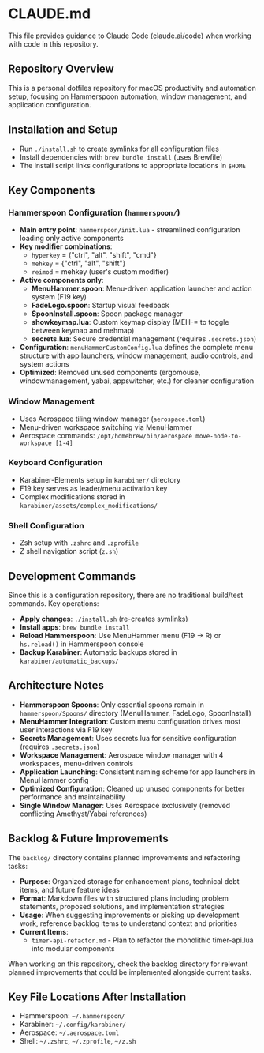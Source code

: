 # CLAUDE.md

This file provides guidance to Claude Code (claude.ai/code) when working with code in this repository.

## Repository Overview

This is a personal dotfiles repository for macOS productivity and automation setup, focusing on Hammerspoon automation, window management, and application configuration.

## Installation and Setup

- Run `./install.sh` to create symlinks for all configuration files
- Install dependencies with `brew bundle install` (uses Brewfile)
- The install script links configurations to appropriate locations in `$HOME`

## Key Components

### Hammerspoon Configuration (`hammerspoon/`)
- **Main entry point**: `hammerspoon/init.lua` - streamlined configuration loading only active components
- **Key modifier combinations**:
  - `hyperkey` = {"ctrl", "alt", "shift", "cmd"}
  - `mehkey` = {"ctrl", "alt", "shift"}
  - `reimod` = mehkey (user's custom modifier)
- **Active components only**:
  - **MenuHammer.spoon**: Menu-driven application launcher and action system (F19 key)
  - **FadeLogo.spoon**: Startup visual feedback
  - **SpoonInstall.spoon**: Spoon package manager
  - **showkeymap.lua**: Custom keymap display (MEH-= to toggle between keymap and mehmap)
  - **secrets.lua**: Secure credential management (requires `.secrets.json`)
- **Configuration**: `menuHammerCustomConfig.lua` defines the complete menu structure with app launchers, window management, audio controls, and system actions
- **Optimized**: Removed unused components (ergomouse, windowmanagement, yabai, appswitcher, etc.) for cleaner configuration

### Window Management
- Uses Aerospace tiling window manager (`aerospace.toml`)
- Menu-driven workspace switching via MenuHammer
- Aerospace commands: `/opt/homebrew/bin/aerospace move-node-to-workspace [1-4]`

### Keyboard Configuration
- Karabiner-Elements setup in `karabiner/` directory
- F19 key serves as leader/menu activation key
- Complex modifications stored in `karabiner/assets/complex_modifications/`

### Shell Configuration
- Zsh setup with `.zshrc` and `.zprofile`
- Z shell navigation script (`z.sh`)

## Development Commands

Since this is a configuration repository, there are no traditional build/test commands. Key operations:

- **Apply changes**: `./install.sh` (re-creates symlinks)
- **Install apps**: `brew bundle install`
- **Reload Hammerspoon**: Use MenuHammer menu (F19 → R) or `hs.reload()` in Hammerspoon console
- **Backup Karabiner**: Automatic backups stored in `karabiner/automatic_backups/`

## Architecture Notes

- **Hammerspoon Spoons**: Only essential spoons remain in `hammerspoon/Spoons/` directory (MenuHammer, FadeLogo, SpoonInstall)
- **MenuHammer Integration**: Custom menu configuration drives most user interactions via F19 key
- **Secrets Management**: Uses secrets.lua for sensitive configuration (requires `.secrets.json`)
- **Workspace Management**: Aerospace window manager with 4 workspaces, menu-driven controls
- **Application Launching**: Consistent naming scheme for app launchers in MenuHammer config
- **Optimized Configuration**: Cleaned up unused components for better performance and maintainability
- **Single Window Manager**: Uses Aerospace exclusively (removed conflicting Amethyst/Yabai references)

## Backlog & Future Improvements

The `backlog/` directory contains planned improvements and refactoring tasks:

- **Purpose**: Organized storage for enhancement plans, technical debt items, and future feature ideas
- **Format**: Markdown files with structured plans including problem statements, proposed solutions, and implementation strategies
- **Usage**: When suggesting improvements or picking up development work, reference backlog items to understand context and priorities
- **Current Items**: 
  - `timer-api-refactor.md` - Plan to refactor the monolithic timer-api.lua into modular components

When working on this repository, check the backlog directory for relevant planned improvements that could be implemented alongside current tasks.

## Key File Locations After Installation

- Hammerspoon: `~/.hammerspoon/`
- Karabiner: `~/.config/karabiner/`
- Aerospace: `~/.aerospace.toml`
- Shell: `~/.zshrc`, `~/.zprofile`, `~/z.sh`
